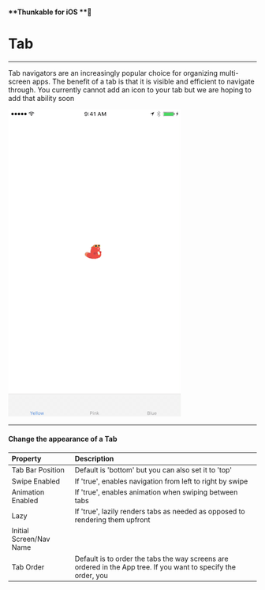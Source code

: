 #### **Thunkable for iOS **

# Tab

---

Tab navigators are an increasingly popular choice for organizing multi-screen apps. The benefit of a tab is that it is visible and efficient to navigate through. You currently cannot add an icon to your tab but we are hoping to add that ability soon

![](/assets/nav-tab-ios.gif)

---

#### Change the appearance of a Tab

| Property | Description |
| :--- | :--- |
| Tab Bar Position | Default is 'bottom' but you can also set it to 'top' |
| Swipe Enabled | If 'true', enables navigation from left to right by swipe |
| Animation Enabled | If 'true', enables animation when swiping between tabs |
| Lazy | If 'true', lazily renders tabs as needed as opposed to rendering them upfront |
| Initial Screen/Nav Name |  |
| Tab Order | Default is to order the tabs the way screens are ordered in the App tree. If you want to specify the order, you |



